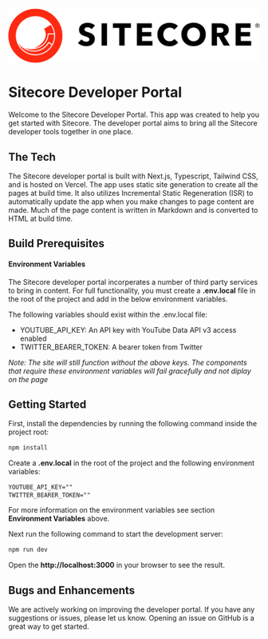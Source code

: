 ![Sitecore logo in red background](\public\sitecore.svg)

# Sitecore Developer Portal
Welcome to the Sitecore Developer Portal. This app was created to help you get started with Sitecore. The developer portal aims to bring all the Sitecore developer tools together in one place.

## The Tech
The Sitecore developer portal is built with Next.js, Typescript, Tailwind CSS, and is hosted on Vercel. The app uses static site generation to create all the pages at build time. It also utilizes Incremental Static Regeneration (ISR) to automatically update the app when you make changes to page content are made. Much of the page content is written in Markdown and is converted to HTML at build time.

## Build Prerequisites
#### Environment Variables
The Sitecore developer portal incorperates a number of third party services to bring in content. For full functionality, you must create a **.env.local** file in the root of the project and add in the below environment variables. 

The following variables should exist within the .env.local file: 
- YOUTUBE_API_KEY: An API key with YouTube Data API v3 access enabled
- TWITTER_BEARER_TOKEN: A bearer token from Twitter 

*Note: The site will still function without the above keys. The components that require these environment variables will fail gracefully and not diplay on the page*

## Getting Started

First, install the dependencies by running the following command inside the project root:
```bash
npm install
```
Create a **.env.local** in the root of the project and the following environment variables:
```
YOUTUBE_API_KEY=""
TWITTER_BEARER_TOKEN=""
```
For more information on the environment variables see section **Environment Variables** above.

Next run the following command to start the development server:
```bash
npm run dev
```
Open the **http://localhost:3000** in your browser to see the result.


## Bugs and Enhancements 
We are actively working on improving the developer portal. If you have any suggestions or issues, please let us know. Opening an issue on GitHub is a great way to get started.